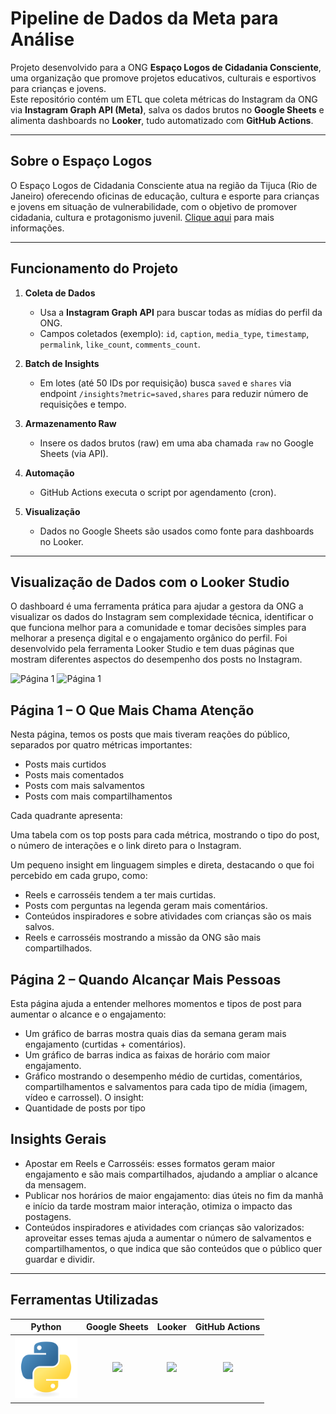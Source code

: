 # Pipeline de Dados da Meta para Análise

Projeto desenvolvido para a ONG **Espaço Logos de Cidadania Consciente**, uma organização que promove projetos educativos, culturais e esportivos para crianças e jovens.  
Este repositório contém um ETL que coleta métricas do Instagram da ONG via **Instagram Graph API (Meta)**, salva os dados brutos no **Google Sheets** e alimenta dashboards no **Looker**, tudo automatizado com **GitHub Actions**.

---

## Sobre o Espaço Logos

O Espaço Logos de Cidadania Consciente atua na região da Tijuca (Rio de Janeiro) oferecendo oficinas de educação, cultura e esporte para crianças e jovens em situação de vulnerabilidade, com o objetivo de promover cidadania, cultura e protagonismo juvenil. [Clique aqui](https://espacologos.org.br/) para mais informações.

---

## Funcionamento do Projeto

1. **Coleta de Dados**  
   - Usa a **Instagram Graph API** para buscar todas as mídias do perfil da ONG.  
   - Campos coletados (exemplo): `id`, `caption`, `media_type`, `timestamp`, `permalink`, `like_count`, `comments_count`.

2. **Batch de Insights**  
   - Em lotes (até 50 IDs por requisição) busca `saved` e `shares` via endpoint `/insights?metric=saved,shares` para reduzir número de requisições e tempo.

3. **Armazenamento Raw**  
   - Insere os dados brutos (raw) em uma aba chamada `raw` no Google Sheets (via API).

4. **Automação**  
   - GitHub Actions executa o script por agendamento (cron).

5. **Visualização**  
   - Dados no Google Sheets são usados como fonte para dashboards no Looker.

---

## Visualização de Dados com o Looker Studio 

O dashboard é uma ferramenta prática para ajudar a gestora da ONG a visualizar os dados do Instagram sem complexidade técnica, identificar o que funciona melhor para a comunidade e tomar decisões simples para melhorar a presença digital e o engajamento orgânico do perfil. Foi desenvolvido pela ferramenta Looker Studio e tem duas páginas que mostram diferentes aspectos do desempenho dos posts no Instagram.

![Página 1](dashboard/Espaço_Logos_page-0001.jpg)
![Página 1](dashboard/Espaço_Logos_page-0002.jpg)

## Página 1 – O Que Mais Chama Atenção

Nesta página, temos os posts que mais tiveram reações do público, separados por quatro métricas importantes:
- Posts mais curtidos
- Posts mais comentados
- Posts com mais salvamentos
- Posts com mais compartilhamentos

Cada quadrante apresenta:

Uma tabela com os top posts para cada métrica, mostrando o tipo do post, o número de interações e o link direto para o Instagram.

Um pequeno insight em linguagem simples e direta, destacando o que foi percebido em cada grupo, como:
   - Reels e carrosséis tendem a ter mais curtidas.
   - Posts com perguntas na legenda geram mais comentários.
   - Conteúdos inspiradores e sobre atividades com crianças são os mais salvos.
   - Reels e carrosséis mostrando a missão da ONG são mais compartilhados.

## Página 2 – Quando Alcançar Mais Pessoas

Esta página ajuda a entender melhores momentos e tipos de post para aumentar o alcance e o engajamento:
   - Um gráfico de barras mostra quais dias da semana geram mais engajamento (curtidas + comentários). 
   - Um gráfico de barras indica as faixas de horário com maior engajamento. 
   - Gráfico mostrando o desempenho médio de curtidas, comentários, compartilhamentos e salvamentos para cada tipo de mídia (imagem, vídeo e carrossel). O insight:
   - Quantidade de posts por tipo

## Insights Gerais

+ Apostar em Reels e Carrosséis: esses formatos geram maior engajamento e são mais compartilhados, ajudando a ampliar o alcance da mensagem.
+ Publicar nos horários de maior engajamento: dias úteis no fim da manhã e início da tarde mostram maior interação, otimiza o impacto das postagens.
+ Conteúdos inspiradores e atividades com crianças são valorizados: aproveitar esses temas ajuda a aumentar o número de salvamentos e compartilhamentos, o que indica que são conteúdos que o público quer guardar e dividir.


---

## Ferramentas Utilizadas

| Python | Google Sheets | Looker | GitHub Actions |
| :----: | :-----------: | :----: | :------------: |
| <a href="https://www.python.org/" target="_blank"><img src="https://raw.githubusercontent.com/devicons/devicon/master/icons/python/python-original.svg" width="100"></a> | <a href="https://www.google.com/sheets/about/" target="_blank"><img src="https://upload.wikimedia.org/wikipedia/commons/3/30/Google_Sheets_logo_%282014-2020%29.svg" width="50"></a> | <a href="https://looker.com/" target="_blank"><img src="https://www.svgrepo.com/show/354012/looker-icon.svg" width="80"></a> | <a href="https://github.com/features/actions" target="_blank"><img src="https://icon.icepanel.io/Technology/svg/GitHub-Actions.svg" width="80"></a> |
